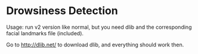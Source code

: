 Drowsiness Detection
===
Usage: run v2 version like normal, but you need dlib and the corresponding facial landmarks file (included).

Go to http://dlib.net/ to download dlib, and everything should work then. 
